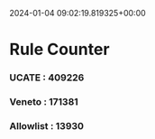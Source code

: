 2024-01-04 09:02:19.819325+00:00
# Rule Counter 
 ### UCATE : 409226

 ### Veneto : 171381

 ### Allowlist : 13930
